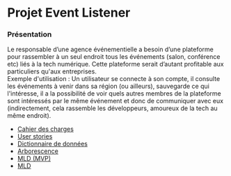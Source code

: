 # Projet Event Listener

### Présentation
Le responsable d’une agence événementielle a besoin d’une plateforme pour rassembler à un seul endroit tous les événements (salon, conférence etc) liés à la tech numérique. Cette plateforme serait d’autant profitable aux particuliers qu'aux entreprises.  
Exemple d'utilisation : Un utilisateur se connecte à son compte, il consulte les événements à venir dans sa région (ou ailleurs), sauvegarde ce qui l'intéresse, il a la possibilité de voir quels autres membres de la plateforme sont intéressés par le même événement et donc de communiquer avec eux (indirectement, cela rassemble les développeurs, amoureux de la tech au même endroit).

- <a href="docs/CDC.md" target="_blank">Cahier des charges</a>
- <a href="docs/User_Stories.md" target="_blank">User stories</a>
- <a href="docs/DD.md" target="_blank">Dictionnaire de données</a>
- <a href="docs/Arborescence.png" target="_blank">Arborescence</a>
- <a href="docs/MLD-mvp.png" target="_blank">MLD (MVP)</a>
- <a href="docs/MLD-done.png" target="_blank">MLD</a>
